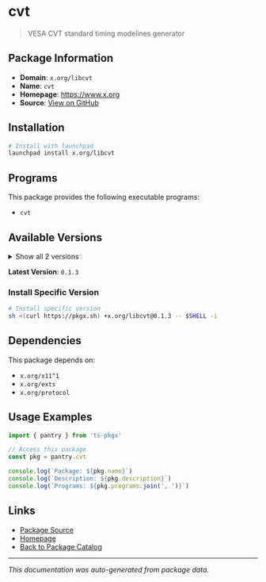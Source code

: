 # cvt

> VESA CVT standard timing modelines generator

## Package Information

- **Domain**: `x.org/libcvt`
- **Name**: `cvt`
- **Homepage**: https://www.x.org
- **Source**: [View on GitHub](https://github.com/pkgxdev/pantry/tree/main/projects/x.org/libcvt/package.yml)

## Installation

```bash
# Install with launchpad
launchpad install x.org/libcvt
```

## Programs

This package provides the following executable programs:

- `cvt`

## Available Versions

<details>
<summary>Show all 2 versions</summary>

- `0.1.3`, `0.1.2`

</details>

**Latest Version**: `0.1.3`

### Install Specific Version

```bash
# Install specific version
sh <(curl https://pkgx.sh) +x.org/libcvt@0.1.3 -- $SHELL -i
```

## Dependencies

This package depends on:

- `x.org/x11^1`
- `x.org/exts`
- `x.org/protocol`

## Usage Examples

```typescript
import { pantry } from 'ts-pkgx'

// Access this package
const pkg = pantry.cvt

console.log(`Package: ${pkg.name}`)
console.log(`Description: ${pkg.description}`)
console.log(`Programs: ${pkg.programs.join(', ')}`)
```

## Links

- [Package Source](https://github.com/pkgxdev/pantry/tree/main/projects/x.org/libcvt/package.yml)
- [Homepage](https://www.x.org)
- [Back to Package Catalog](../../../package-catalog.md)

---

*This documentation was auto-generated from package data.*
